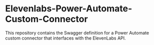 # Elevenlabs-Power-Automate-Custom-Connector
This repository contains the Swagger definition for a Power Automate custom connector that interfaces with the ElevenLabs API.
